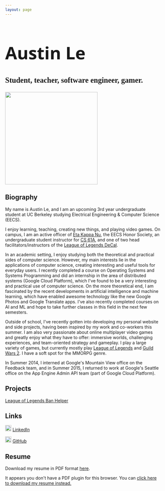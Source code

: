 ```yaml
---
layout: page
---
```


<h1 style="font-family: Segoe UI; font-size: 400%">Austin Le</h1>
<h3 style="font-family: Century Gothic; font-size: 175%">Student, teacher, software engineer, gamer.</h3>

<img src="https://scontent.fsnc1-1.fna.fbcdn.net/hphotos-xpf1/v/t1.0-9/10442546_696660630417132_7466810421954999452_n.jpg?oh=3e71857eb771d529132ffc7fe1b77f5d&oe=56837A5C" height="300" width="300">

## Biography
My name is Austin Le, and I am an upcoming 3rd year undergraduate student at UC Berkeley studying Electrical Engineering & Computer Science (EECS).

I enjoy learning, teaching, creating new things, and playing video games. On campus, I am an active officer of [Eta Kappa Nu](https://hkn.eecs.berkeley.edu/), the EECS Honor Society, an undergraduate student instructor for [CS 61A](http://cs61a.org), and one of two head facilitators/instructors of the [League of Legends DeCal](http://www.decal.org/courses/lol).

In an academic setting, I enjoy studying both the theoretical and practical sides of computer science. However, my main interests lie in the applications of computer science, creating interesting and useful tools for everyday users. I recently completed a course on Operating Systems and Systems Programming and did an internship in the area of distributed systems (Google Cloud Platform), which I've found to be a very interesting and practical use of computer science. On the more theoretical end, I am fascinated by the recent developments in artificial intelligence and machine learning, which have enabled awesome technology like the new Google Photos and Google Translate apps. I've also recently completed courses on AI and ML and hope to take further classes in this field in the next few semesters.

Outside of school, I've recently gotten into developing my personal website and side projects, having been inspired by my work and co-workers this summer. I am also very passionate about online multiplayer video games and greatly enjoy what they have to offer: immersive worlds, challenging experiences, and team-oriented strategy and gameplay. I play a large variety of games, but currently mostly play [League of Legends](http://na.leagueoflegends.com/) and [Guild Wars 2](https://www.guildwars2.com/en/). I have a soft spot for the MMORPG genre.

In Summer 2014, I interned at Google's Mountain View office on the Feedback team, and in Summer 2015, I returned to work at Google's Seattle office on the App Engine Admin API team (part of Google Cloud Platform).

## Projects
[League of Legends Ban Helper](https://lolbanhelper.appspot.com/)

## Links
<img src="https://encrypted-tbn0.gstatic.com/images?q=tbn:ANd9GcQFWv5GGlGD36t-cjXx3EMOH0qf9XAVmYbltGCGMaOH1UIdxlfW" width="20" height="20"> [LinkedIn](https://www.linkedin.com/in/austinhle)

<img src="https://encrypted-tbn1.gstatic.com/images?q=tbn:ANd9GcTOug7V-atE3pm_qacE141jGo9_SPQQ_SZyVBx2GEZ5dul2LTVIMK91oA" width="20" height="20"> [GitHub](https://github.com/austinhle)

## Resume
Download my resume in PDF format <a href="files/Resume-AustinLe.pdf" download>here</a>.
<object data="files/Resume-AustinLe.pdf" type="application/pdf" width="800px" height="1100px">
  <p>It appears you don't have a PDF plugin for this browser.
  You can <a href="files/Resume-AustinLe.pdf">click here to
  download my resume instead.</a></p>
</object>